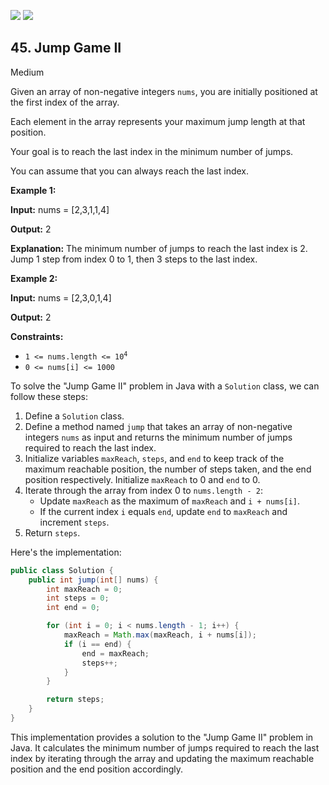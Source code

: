 [![](https://img.shields.io/github/stars/javadev/LeetCode-in-All?label=Stars&style=flat-square)](https://github.com/javadev/LeetCode-in-All)
[![](https://img.shields.io/github/forks/javadev/LeetCode-in-All?label=Fork%20me%20on%20GitHub%20&style=flat-square)](https://github.com/javadev/LeetCode-in-All/fork)

## 45\. Jump Game II

Medium

Given an array of non-negative integers `nums`, you are initially positioned at the first index of the array.

Each element in the array represents your maximum jump length at that position.

Your goal is to reach the last index in the minimum number of jumps.

You can assume that you can always reach the last index.

**Example 1:**

**Input:** nums = [2,3,1,1,4]

**Output:** 2

**Explanation:** The minimum number of jumps to reach the last index is 2. Jump 1 step from index 0 to 1, then 3 steps to the last index. 

**Example 2:**

**Input:** nums = [2,3,0,1,4]

**Output:** 2 

**Constraints:**

*   <code>1 <= nums.length <= 10<sup>4</sup></code>
*   `0 <= nums[i] <= 1000`

To solve the "Jump Game II" problem in Java with a `Solution` class, we can follow these steps:

1. Define a `Solution` class.
2. Define a method named `jump` that takes an array of non-negative integers `nums` as input and returns the minimum number of jumps required to reach the last index.
3. Initialize variables `maxReach`, `steps`, and `end` to keep track of the maximum reachable position, the number of steps taken, and the end position respectively. Initialize `maxReach` to 0 and `end` to 0.
4. Iterate through the array from index 0 to `nums.length - 2`:
   - Update `maxReach` as the maximum of `maxReach` and `i + nums[i]`.
   - If the current index `i` equals `end`, update `end` to `maxReach` and increment `steps`.
5. Return `steps`.

Here's the implementation:

```java
public class Solution {
    public int jump(int[] nums) {
        int maxReach = 0;
        int steps = 0;
        int end = 0;

        for (int i = 0; i < nums.length - 1; i++) {
            maxReach = Math.max(maxReach, i + nums[i]);
            if (i == end) {
                end = maxReach;
                steps++;
            }
        }

        return steps;
    }
}
```

This implementation provides a solution to the "Jump Game II" problem in Java. It calculates the minimum number of jumps required to reach the last index by iterating through the array and updating the maximum reachable position and the end position accordingly.